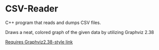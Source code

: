 # CSV-Reader

C++ program that reads and dumps CSV files.

Draws a neat, colored graph of the given data by utilizing Graphviz 2.38

[Requires Graphviz2.38-style link]( https://graphviz.org/download/)
